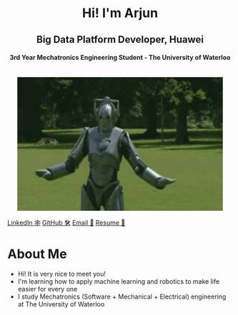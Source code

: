 <div align="center">
  <h1>Hi! I'm Arjun</h1>
  <h2>Big Data Platform Developer, Huawei</h2>
  <h4>3rd Year Mechatronics Engineering Student - The University of Waterloo</h4>
  </br>
  <img width="460" height="300" src="robot-dancing.gif">
</div>

[LinkedIn 🕸️](https://www.linkedin.com/feed/)
[GitHub 🛠️](https://github.com/arjun-krishna1/arjun-krishna1/edit/main/README.md)
[Email 📧](a68krish@uwaterloo.ca)
[Resume 📄](https://drive.google.com/file/d/1t2pg6Rw8GAc4nfnD-45sCKQTx7qH9ZJZ/view?usp=sharing)

# About Me
- Hi! It is very nice to meet you!
- I'm learning how to apply machine learning and robotics to make life easier for every one
- I study Mechatronics (Software + Mechanical + Electrical) engineering at The University of Waterloo
